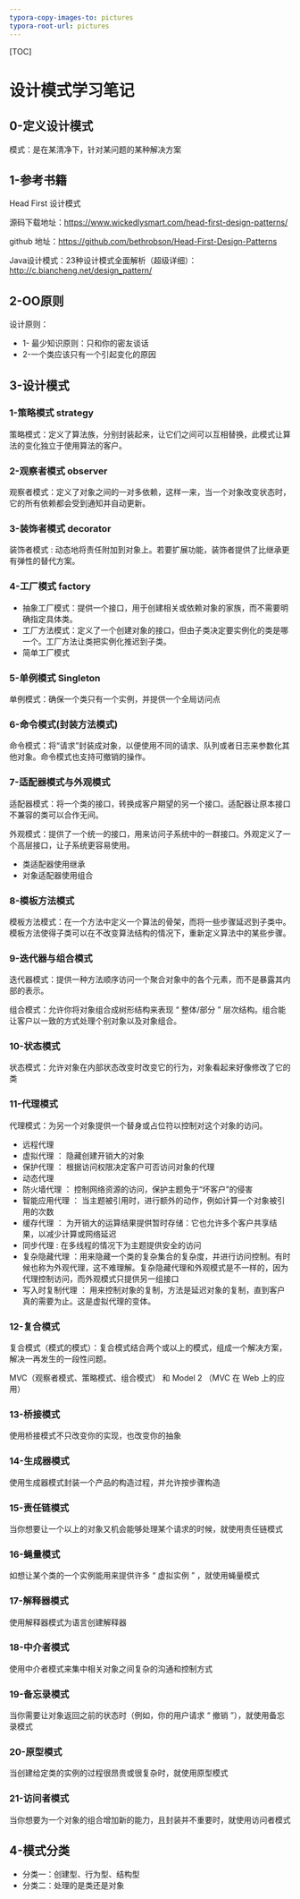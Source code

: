 ```yaml
---
typora-copy-images-to: pictures
typora-root-url: pictures
---
```


[TOC]

#  设计模式学习笔记

## 0-定义设计模式

模式：是在某清净下，针对某问题的某种解决方案

## 1-参考书籍

Head First 设计模式

源码下载地址：https://www.wickedlysmart.com/head-first-design-patterns/

github 地址：https://github.com/bethrobson/Head-First-Design-Patterns

Java设计模式：23种设计模式全面解析（超级详细）： http://c.biancheng.net/design_pattern/



## 2-OO原则

设计原则：

* 1- 最少知识原则：只和你的密友谈话
* 2-一个类应该只有一个引起变化的原因



## 3-设计模式

### 1-策略模式 strategy

策略模式：定义了算法族，分别封装起来，让它们之间可以互相替换，此模式让算法的变化独立于使用算法的客户。

### 2-观察者模式 observer

观察者模式：定义了对象之间的一对多依赖，这样一来，当一个对象改变状态时，它的所有依赖都会受到通知并自动更新。

### 3-装饰者模式 decorator

装饰者模式 : 动态地将责任附加到对象上。若要扩展功能，装饰者提供了比继承更有弹性的替代方案。

### 4-工厂模式 factory

* 抽象工厂模式：提供一个接口，用于创建相关或依赖对象的家族，而不需要明确指定具体类。
* 工厂方法模式：定义了一个创建对象的接口，但由子类决定要实例化的类是哪一个。工厂方法让类把实例化推迟到子类。
* 简单工厂模式

### 5-单例模式 Singleton

单例模式：确保一个类只有一个实例，并提供一个全局访问点

### 6-命令模式(封装方法模式)

命令模式：将“请求”封装成对象，以便使用不同的请求、队列或者日志来参数化其他对象。命令模式也支持可撤销的操作。

### 7-适配器模式与外观模式

适配器模式：将一个类的接口，转换成客户期望的另一个接口。适配器让原本接口不兼容的类可以合作无间。

外观模式：提供了一个统一的接口，用来访问子系统中的一群接口。外观定义了一个高层接口，让子系统更容易使用。

* 类适配器使用继承
* 对象适配器使用组合

### 8-模板方法模式

模板方法模式：在一个方法中定义一个算法的骨架，而将一些步骤延迟到子类中。模板方法使得子类可以在不改变算法结构的情况下，重新定义算法中的某些步骤。

### 9-迭代器与组合模式

迭代器模式：提供一种方法顺序访问一个聚合对象中的各个元素，而不是暴露其内部的表示。

组合模式：允许你将对象组合成树形结构来表现 “ 整体/部分 ” 层次结构。组合能让客户以一致的方式处理个别对象以及对象组合。

### 10-状态模式

状态模式：允许对象在内部状态改变时改变它的行为，对象看起来好像修改了它的类

### 11-代理模式

代理模式：为另一个对象提供一个替身或占位符以控制对这个对象的访问。

* 远程代理
* 虚拟代理 ：  隐藏创建开销大的对象
* 保护代理 ：  根据访问权限决定客户可否访问对象的代理
* 动态代理
* 防火墙代理 ： 控制网络资源的访问，保护主题免于“坏客户”的侵害
* 智能应用代理 ： 当主题被引用时，进行额外的动作，例如计算一个对象被引用的次数
* 缓存代理 ： 为开销大的运算结果提供暂时存储：它也允许多个客户共享结果，以减少计算或网络延迟
* 同步代理 :  在多线程的情况下为主题提供安全的访问
* 复杂隐藏代理 ：用来隐藏一个类的复杂集合的复杂度，并进行访问控制。有时候也称为外观代理，这不难理解。复杂隐藏代理和外观模式是不一样的，因为代理控制访问，而外观模式只提供另一组接口
* 写入时复制代理 ： 用来控制对象的复制，方法是延迟对象的复制，直到客户真的需要为止。这是虚拟代理的变体。

### 12-复合模式

复合模式（模式的模式）：复合模式结合两个或以上的模式，组成一个解决方案，解决一再发生的一段性问题。

MVC（观察者模式、策略模式、组合模式） 和 Model 2 （MVC 在 Web 上的应用）

### 13-桥接模式

使用桥接模式不只改变你的实现，也改变你的抽象

### 14-生成器模式

使用生成器模式封装一个产品的构造过程，并允许按步骤构造

### 15-责任链模式

当你想要让一个以上的对象又机会能够处理某个请求的时候，就使用责任链模式

### 16-蝇量模式

如想让某个类的一个实例能用来提供许多 “ 虚拟实例 ” ，就使用蝇量模式

### 17-解释器模式

使用解释器模式为语言创建解释器

### 18-中介者模式

使用中介者模式来集中相关对象之间复杂的沟通和控制方式

### 19-备忘录模式

当你需要让对象返回之前的状态时（例如，你的用户请求 “ 撤销 ”），就使用备忘录模式

### 20-原型模式

当创建给定类的实例的过程很昂贵或很复杂时，就使用原型模式

### 21-访问者模式

当你想要为一个对象的组合增加新的能力，且封装并不重要时，就使用访问者模式

## 4-模式分类

* 分类一：创建型、行为型、结构型
* 分类二：处理的是类还是对象
